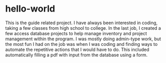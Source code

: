 # hello-world
This is the guide related project.  I have always been interested in coding, taking a few classes from high school to college.
In the last job, I created a few access database projects to help manage inventory and project management within the program.
I was mostly doing admin-type work, but the most fun I had on the job was when I was coding and finding ways to automate the
repetitive actions that I would have to do.  This included automatically filling a pdf with input from the database using a form.
